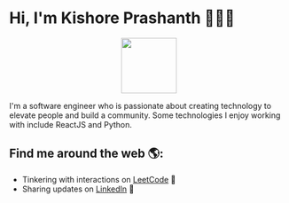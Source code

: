 # Hi, I'm Kishore Prashanth 👋👨‍💻

<div id="header" align="center">
  <img src="https://media.giphy.com/media/M9gbBd9nbDrOTu1Mqx/giphy.gif" width="100"/>
</div>

I'm a software engineer who is passionate about creating technology to elevate people and build a community. Some technologies I enjoy working with include ReactJS and Python.

## Find me around the web 🌎:

- Tinkering with interactions on <a href="https://leetcode.com/u/kishorep26/"> LeetCode</a> 🏓
- Sharing updates on <a href="https://www.linkedin.com/in/kishorep26/">LinkedIn</a> 💼
